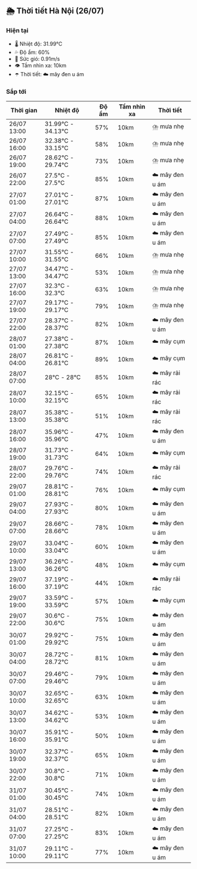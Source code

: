 ## 🌦️ Thời tiết Hà Nội (26/07)

### Hiện tại

- 🌡️ Nhiệt độ: 31.99℃
- 💦 Độ ẩm: 60%
- 💨 Sức gió: 0.91m/s
- 👁️ Tầm nhìn xa: 10km
- ☂️ Thời tiết: ☁️ mây đen u ám

### Sắp tới

| Thời gian | Nhiệt độ | Độ ẩm | Tầm nhìn xa | Thời tiết |
| --- | --- | --- | --- | --- |
| 26/07 13:00 | 31.99℃ - 34.13℃ | 57% | 10km | ⛈️ mưa nhẹ |
| 26/07 16:00 | 32.38℃ - 33.15℃ | 58% | 10km | ⛈️ mưa nhẹ |
| 26/07 19:00 | 28.62℃ - 29.74℃ | 73% | 10km | ⛈️ mưa nhẹ |
| 26/07 22:00 | 27.5℃ - 27.5℃ | 85% | 10km | ☁️ mây đen u ám |
| 27/07 01:00 | 27.01℃ - 27.01℃ | 87% | 10km | ☁️ mây đen u ám |
| 27/07 04:00 | 26.64℃ - 26.64℃ | 88% | 10km | ☁️ mây đen u ám |
| 27/07 07:00 | 27.49℃ - 27.49℃ | 85% | 10km | ☁️ mây đen u ám |
| 27/07 10:00 | 31.55℃ - 31.55℃ | 66% | 10km | ⛈️ mưa nhẹ |
| 27/07 13:00 | 34.47℃ - 34.47℃ | 53% | 10km | ⛈️ mưa nhẹ |
| 27/07 16:00 | 32.3℃ - 32.3℃ | 63% | 10km | ⛈️ mưa nhẹ |
| 27/07 19:00 | 29.17℃ - 29.17℃ | 79% | 10km | ⛈️ mưa nhẹ |
| 27/07 22:00 | 28.37℃ - 28.37℃ | 82% | 10km | ☁️ mây đen u ám |
| 28/07 01:00 | 27.38℃ - 27.38℃ | 87% | 10km | ☁️ mây cụm |
| 28/07 04:00 | 26.81℃ - 26.81℃ | 89% | 10km | ☁️ mây cụm |
| 28/07 07:00 | 28℃ - 28℃ | 85% | 10km | ☁️ mây rải rác |
| 28/07 10:00 | 32.15℃ - 32.15℃ | 65% | 10km | ☁️ mây rải rác |
| 28/07 13:00 | 35.38℃ - 35.38℃ | 51% | 10km | ☁️ mây rải rác |
| 28/07 16:00 | 35.96℃ - 35.96℃ | 47% | 10km | ☁️ mây đen u ám |
| 28/07 19:00 | 31.73℃ - 31.73℃ | 64% | 10km | ☁️ mây cụm |
| 28/07 22:00 | 29.76℃ - 29.76℃ | 74% | 10km | ☁️ mây rải rác |
| 29/07 01:00 | 28.81℃ - 28.81℃ | 76% | 10km | ☁️ mây cụm |
| 29/07 04:00 | 27.93℃ - 27.93℃ | 80% | 10km | ☁️ mây đen u ám |
| 29/07 07:00 | 28.66℃ - 28.66℃ | 78% | 10km | ☁️ mây đen u ám |
| 29/07 10:00 | 33.04℃ - 33.04℃ | 60% | 10km | ☁️ mây đen u ám |
| 29/07 13:00 | 36.26℃ - 36.26℃ | 48% | 10km | ☁️ mây cụm |
| 29/07 16:00 | 37.19℃ - 37.19℃ | 44% | 10km | ☁️ mây rải rác |
| 29/07 19:00 | 33.59℃ - 33.59℃ | 57% | 10km | ☁️ mây cụm |
| 29/07 22:00 | 30.6℃ - 30.6℃ | 75% | 10km | ☁️ mây đen u ám |
| 30/07 01:00 | 29.92℃ - 29.92℃ | 75% | 10km | ☁️ mây đen u ám |
| 30/07 04:00 | 28.72℃ - 28.72℃ | 81% | 10km | ☁️ mây đen u ám |
| 30/07 07:00 | 29.46℃ - 29.46℃ | 79% | 10km | ☁️ mây đen u ám |
| 30/07 10:00 | 32.65℃ - 32.65℃ | 63% | 10km | ☁️ mây đen u ám |
| 30/07 13:00 | 34.62℃ - 34.62℃ | 53% | 10km | ☁️ mây đen u ám |
| 30/07 16:00 | 35.91℃ - 35.91℃ | 50% | 10km | ☁️ mây đen u ám |
| 30/07 19:00 | 32.37℃ - 32.37℃ | 65% | 10km | ☁️ mây đen u ám |
| 30/07 22:00 | 30.8℃ - 30.8℃ | 71% | 10km | ☁️ mây đen u ám |
| 31/07 01:00 | 30.45℃ - 30.45℃ | 74% | 10km | ☁️ mây đen u ám |
| 31/07 04:00 | 28.51℃ - 28.51℃ | 82% | 10km | ☁️ mây đen u ám |
| 31/07 07:00 | 27.25℃ - 27.25℃ | 83% | 10km | ☁️ mây đen u ám |
| 31/07 10:00 | 29.11℃ - 29.11℃ | 77% | 10km | ☁️ mây đen u ám |

